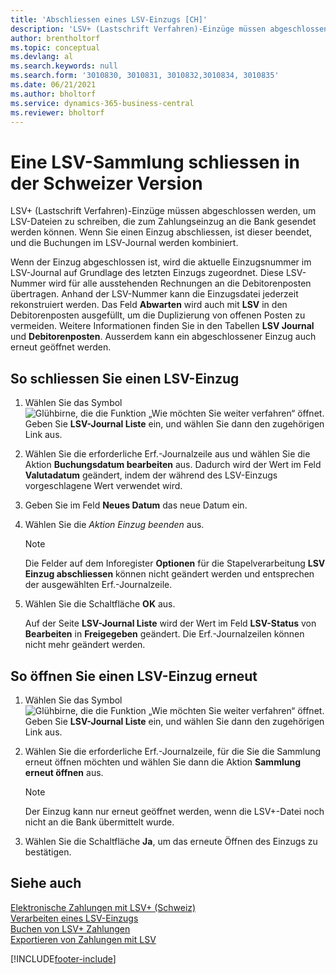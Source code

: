 ```yaml
---
title: 'Abschliessen eines LSV-Einzugs [CH]'
description: 'LSV+ (Lastschrift Verfahren)-Einzüge müssen abgeschlossen werden, um LSV-Dateien zu schreiben, die zum Zahlungseinzug an die Bank gesendet werden können.'
author: brentholtorf
ms.topic: conceptual
ms.devlang: al
ms.search.keywords: null
ms.search.form: '3010830, 3010831, 3010832,3010834, 3010835'
ms.date: 06/21/2021
ms.author: bholtorf
ms.service: dynamics-365-business-central
ms.reviewer: bholtorf
---
```

# Eine LSV-Sammlung schliessen in der Schweizer Version
LSV+ (Lastschrift Verfahren)-Einzüge müssen abgeschlossen werden, um LSV-Dateien zu schreiben, die zum Zahlungseinzug an die Bank gesendet werden können. Wenn Sie einen Einzug abschliessen, ist dieser beendet, und die Buchungen im LSV-Journal werden kombiniert.  

Wenn der Einzug abgeschlossen ist, wird die aktuelle Einzugsnummer im LSV-Journal auf Grundlage des letzten Einzugs zugeordnet. Diese LSV-Nummer wird für alle ausstehenden Rechnungen an die Debitorenposten übertragen. Anhand der LSV-Nummer kann die Einzugsdatei jederzeit rekonstruiert werden. Das Feld **Abwarten** wird auch mit **LSV** in den Debitorenposten ausgefüllt, um die Duplizierung von offenen Posten zu vermeiden. Weitere Informationen finden Sie in den Tabellen **LSV Journal** und **Debitorenposten**. Ausserdem kann ein abgeschlossener Einzug auch erneut geöffnet werden.  

## So schliessen Sie einen LSV-Einzug  

1.  Wählen Sie das Symbol ![Glühbirne, die die Funktion „Wie möchten Sie weiter verfahren“ öffnet.](../../media/ui-search/search_small.png "Tell me-Funktion") Geben Sie **LSV-Journal Liste** ein, und wählen Sie dann den zugehörigen Link aus.  
2.  Wählen Sie die erforderliche Erf.-Journalzeile aus und wählen Sie die Aktion **Buchungsdatum bearbeiten** aus. Dadurch wird der Wert im Feld **Valutadatum** geändert, indem der während des LSV-Einzugs vorgeschlagene Wert verwendet wird.  
3.  Geben Sie im Feld **Neues Datum** das neue Datum ein.  
4.  Wählen Sie die *Aktion *Einzug beenden** aus.  

    > [!NOTE]  
    >  Die Felder auf dem Inforegister **Optionen** für die Stapelverarbeitung **LSV Einzug abschliessen** können nicht geändert werden und entsprechen der ausgewählten Erf.-Journalzeile.  

5.  Wählen Sie die Schaltfläche **OK** aus.  

    Auf der Seite **LSV-Journal Liste** wird der Wert im Feld **LSV-Status** von **Bearbeiten** in **Freigegeben** geändert. Die Erf.-Journalzeilen können nicht mehr geändert werden.  

## So öffnen Sie einen LSV-Einzug erneut  

1.  Wählen Sie das Symbol ![Glühbirne, die die Funktion „Wie möchten Sie weiter verfahren“ öffnet.](../../media/ui-search/search_small.png "Tell me-Funktion") Geben Sie **LSV-Journal Liste** ein, und wählen Sie dann den zugehörigen Link aus.  
2.  Wählen Sie die erforderliche Erf.-Journalzeile, für die Sie die Sammlung erneut öffnen möchten und wählen Sie dann die Aktion **Sammlung erneut öffnen** aus.  

    > [!NOTE]  
    >  Der Einzug kann nur erneut geöffnet werden, wenn die LSV+-Datei noch nicht an die Bank übermittelt wurde.  

3.  Wählen Sie die Schaltfläche **Ja**, um das erneute Öffnen des Einzugs zu bestätigen.  

## Siehe auch  
 [Elektronische Zahlungen mit LSV+ (Schweiz)](swiss-electronic-payments-using-lsv-.md)   
 [Verarbeiten eines LSV-Einzugs](how-to-process-an-lsv-collection.md)   
 [Buchen von LSV+ Zahlungen](how-to-post-lsv-payments.md)   
 [Exportieren von Zahlungen mit LSV](how-to-export-payments-using-lsv.md)


[!INCLUDE[footer-include](../../includes/footer-banner.md)]